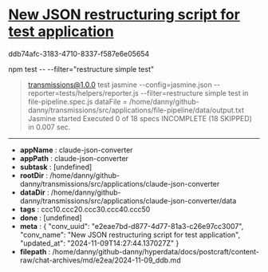 # [New JSON restructuring script for test application](https://claude.ai/chat/e2eae7bd-d877-4d77-81a3-c26e97cc3007)

ddb74afc-3183-4710-8337-f587e6e05654

npm test -- --filter="restructure simple test"
> transmissions@1.0.0 test
> jasmine --config=jasmine.json --reporter=tests/helpers/reporter.js --filter=restructure simple test
in file-pipeline.spec.js dataFile = /home/danny/github-danny/transmissions/src/applications/file-pipeline/data/output.txt
Jasmine started
Executed 0 of 18 specs INCOMPLETE (18 SKIPPED) in 0.007 sec.

---

* **appName** : claude-json-converter
* **appPath** : claude-json-converter
* **subtask** : [undefined]
* **rootDir** : /home/danny/github-danny/transmissions/src/applications/claude-json-converter
* **dataDir** : /home/danny/github-danny/transmissions/src/applications/claude-json-converter/data
* **tags** : ccc10.ccc20.ccc30.ccc40.ccc50
* **done** : [undefined]
* **meta** : {
  "conv_uuid": "e2eae7bd-d877-4d77-81a3-c26e97cc3007",
  "conv_name": "New JSON restructuring script for test application",
  "updated_at": "2024-11-09T14:27:44.137027Z"
}
* **filepath** : /home/danny/github-danny/hyperdata/docs/postcraft/content-raw/chat-archives/md/e2ea/2024-11-09_ddb.md